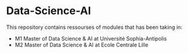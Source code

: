 # Data-Science-AI
This repository contains ressourses of modules that has been taking in:
* M1 Master of Data Science & AI at Université Sophia-Antipolis 
* M2 Master of Data Science & AI at Ecole Centrale Lille 
